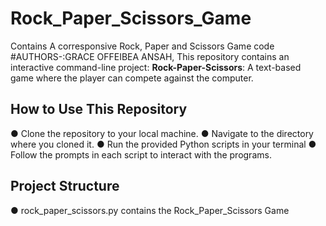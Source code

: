# Rock_Paper_Scissors_Game
Contains A corresponsive Rock, Paper and Scissors Game code
#AUTHORS-:GRACE OFFEIBEA ANSAH,
This repository contains an interactive command-line project:
**Rock-Paper-Scissors**: A text-based game where the player can compete
against the computer.
## How to Use This Repository
● Clone the repository to your local machine.
● Navigate to the directory where you cloned it.
● Run the provided Python scripts in your terminal
● Follow the prompts in each script to interact with the programs.
## Project Structure
● rock_paper_scissors.py contains the Rock_Paper_Scissors Game
